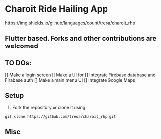 # Charoit Ride Hailing App

https://img.shields.io/github/languages/count/treoa/charoit_rhp

## Flutter based. Forks and other contributions are welcomed

## TO DOs:
[] Make a login screen
[] Make a UI for 
[] Integrate Firebase database and Firabase auth
[] Make a main menu UI
[] Integrate Google Maps

## Setup
1. Fork the repository or clone it using:
```git
git clone https://github.com/treoa/charoit_rhp.git
```

## Misc